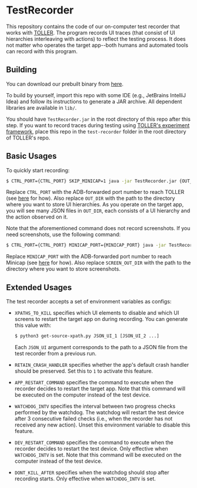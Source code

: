 # TestRecorder

This repository contains the code of our on-computer test recorder that works with [TOLLER](https://github.com/TOLLER-Android/main). The program records UI traces (that consist of UI hierarchies interleaving with actions) to reflect the testing process. It does not matter who operates the target app--both humans and automated tools can record with this program.

## Building

You can download our prebuilt binary from [here](https://drive.google.com/drive/folders/1bYFwOuy4s3Pn3xRw7X5qIlphCBe8mDYe).

To build by yourself, import this repo with some IDE (e.g., JetBrains IntelliJ Idea) and follow its instructions to generate a JAR archive. All dependent libraries are available in `lib/`.

You should have `TestRecorder.jar` in the root directory of this repo after this step. If you want to record traces during testing using [TOLLER's experiment framework](https://github.com/TOLLER-Android/main), place this repo in the `test-recorder` folder in the root directory of TOLLER's repo.

## Basic Usages

To quickly start recording:

```bash
$ CTRL_PORT={CTRL_PORT} SKIP_MINICAP=1 java -jar TestRecorder.jar {OUT_DIR}
```

Replace `CTRL_PORT` with the ADB-forwarded port number to reach TOLLER (see [here](https://github.com/TOLLER-Android/main/blob/main/USAGES.md) for how). Also replace `OUT_DIR` with the path to the directory where you want to store UI hierarchies. As you operate on the target app, you will see many JSON files in `OUT_DIR`, each consists of a UI hierarchy and the action observed on it.

Note that the aforementioned command does not record screenshots. If you need screenshots, use the following command:

```bash
$ CTRL_PORT={CTRL_PORT} MINICAP_PORT={MINICAP_PORT} java -jar TestRecorder.jar {OUT_DIR} {SCREEN_OUT_DIR}
```

Replace `MINICAP_PORT` with the ADB-forwarded port number to reach Minicap (see [here](https://github.com/VET-UI-Testing/minicap) for how). Also replace `SCREEN_OUT_DIR` with the path to the directory where you want to store screenshots.

## Extended Usages

The test recorder accepts a set of environment variables as configs:

* `XPATHS_TO_KILL` specifies which UI elements to disable and which UI screens to restart the target app on during recording. You can generate this value with:

  ```bash
  $ python3 get-source-xpath.py JSON_UI_1 [JSON_UI_2 ...]
  ```
  Each `JSON_UI` argument corresponds to the path to a JSON file from the test recorder from a previous run.
* `RETAIN_CRASH_HANDLER` specifies whether the app's default crash handler should be preserved. Set this to `1` to activate this feature.
* `APP_RESTART_COMMAND` specifies the command to execute when the recorder decides to restart the target app. Note that this command will be executed on the computer instead of the test device.
* `WATCHDOG_INTV` specifies the interval between two progress checks performed by the watchdog. The watchdog will restart the test device after 3 consecutive failed checks (i.e., when the recorder has not received any new action). Unset this environment variable to disable this feature.
* `DEV_RESTART_COMMAND` specifies the command to execute when the recorder decides to restart the test device. Only effective when `WATCHDOG_INTV` is set. Note that this command will be executed on the computer instead of the test device.
* `DONT_KILL_AFTER` specifies when the watchdog should stop after recording starts. Only effective when `WATCHDOG_INTV` is set.